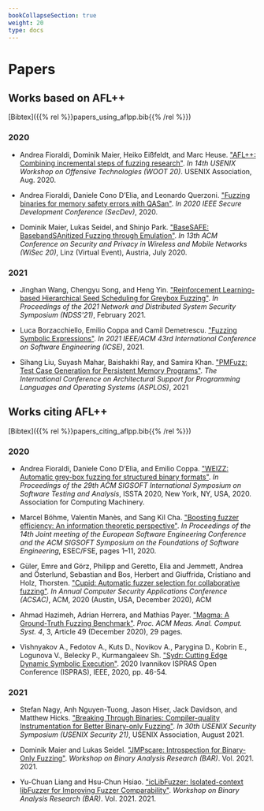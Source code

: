 ```yaml
---
bookCollapseSection: true
weight: 20
type: docs
---
```


# Papers

## Works based on AFL++

[Bibtex]({{% rel %}}papers_using_aflpp.bib{{% /rel %}})

### 2020

+ Andrea Fioraldi, Dominik Maier, Heiko Eißfeldt, and Marc Heuse. ["AFL++: Combining incremental steps of fuzzing research"](https://aflplus.plus//papers/aflpp-woot2020.pdf). *In 14th USENIX Workshop on Offensive Technologies (WOOT 20)*. USENIX Association, Aug. 2020.

+ Andrea Fioraldi, Daniele Cono D’Elia, and Leonardo Querzoni. ["Fuzzing binaries for memory safety errors with QASan"](https://andreafioraldi.github.io/assets/qasan-secdev20.pdf). *In 2020 IEEE Secure Development Conference (SecDev)*, 2020.

+ Dominik Maier, Lukas Seidel, and Shinjo Park. ["BaseSAFE: BasebandSAnitized Fuzzing through Emulation"](https://arxiv.org/pdf/2005.07797.pdf). *In 13th ACM Conference on Security and Privacy in Wireless and Mobile Networks (WiSec 20)*, Linz (Virtual Event), Austria, July 2020.

### 2021

+ Jinghan Wang, Chengyu Song, and Heng Yin. ["Reinforcement Learning-based Hierarchical Seed Scheduling for Greybox Fuzzing"](https://www.cs.ucr.edu/~csong/ndss21-afl-hier.pdf). *In Proceedings of the 2021 Network and Distributed System Security Symposium (NDSS'21)*, February 2021. 

+ Luca Borzacchiello, Emilio Coppa and Camil Demetrescu. ["Fuzzing Symbolic Expressions"](https://arxiv.org/pdf/2102.06580.pdf). *In 2021 IEEE/ACM 43rd International Conference on Software Engineering (ICSE)*, 2021.

+ Sihang Liu, Suyash Mahar, Baishakhi Ray, and Samira Khan. ["PMFuzz: Test Case Generation for Persistent Memory Programs"](https://www.cs.virginia.edu/~smk9u/Liu_PMFuzz_ASPLOS21.pdf). *The International Conference on Architectural Support for Programming Languages and Operating Systems (ASPLOS)*, 2021

## Works citing AFL++

[Bibtex]({{% rel %}}papers_citing_aflpp.bib{{% /rel %}})

### 2020

+ Andrea Fioraldi, Daniele Cono D’Elia, and Emilio Coppa. ["WEIZZ: Automatic grey-box fuzzing for structured binary formats"](https://andreafioraldi.github.io/assets/weizz-issta2020.pdf). *In Proceedings of the 29th ACM SIGSOFT International Symposium on Software Testing and Analysis*, ISSTA 2020, New York, NY, USA, 2020. Association for Computing Machinery.

+ Marcel Böhme, Valentin Manès, and Sang Kil Cha. ["Boosting fuzzer efficiency: An information theoretic perspective"](https://mboehme.github.io/paper/FSE20.Entropy.pdf). *In Proceedings of the 14th Joint meeting of the European Software Engineering Conference and the ACM SIGSOFT Symposium on the Foundations of Software Engineering*, ESEC/FSE, pages 1–11, 2020.

+ Güler, Emre and Görz, Philipp and Geretto, Elia and Jemmett, Andrea and Österlund, Sebastian and Bos, Herbert and Giuffrida, Cristiano and Holz, Thorsten. ["Cupid: Automatic fuzzer selection for collaborative fuzzing"](https://www.ei.ruhr-uni-bochum.de/media/emma/veroeffentlichungen/2020/09/26/ACSAC20-Cupid_TiM9H07.pdf). *In Annual Computer Security Applications Conference (ACSAC)*, ACM, 2020 (Austin, USA, December 2020), ACM

+ Ahmad Hazimeh, Adrian Herrera, and Mathias Payer. ["Magma: A Ground-Truth Fuzzing Benchmark"](https://dl.acm.org/doi/pdf/10.1145/3428334). *Proc. ACM Meas. Anal. Comput. Syst. 4*, 3, Article 49 (December 2020), 29 pages.

+ Vishnyakov A., Fedotov A., Kuts D., Novikov A., Parygina D., Kobrin E., Logunova V., Belecky P., Kurmangaleev Sh. ["Sydr: Cutting Edge Dynamic Symbolic Execution"](https://arxiv.org/pdf/2011.09269.pdf). 2020 Ivannikov ISPRAS Open Conference (ISPRAS), IEEE, 2020, pp. 46-54.

### 2021

+ Stefan Nagy, Anh Nguyen-Tuong, Jason Hiser, Jack Davidson, and Matthew Hicks. ["Breaking Through Binaries: Compiler-quality Instrumentation for Better Binary-only Fuzzing"](http://static1.1.sqspcdn.com/static/f/543048/28391424/1610229123433/FIBRE_USENIX_21.pdf?token=F1KXP383rJP1UWqGgPASdv5Xlkc%3D). *In 30th USENIX Security Symposium (USENIX Security 21)*, USENIX Association, August 2021. 

+ Dominik Maier and Lukas Seidel. ["JMPscare: Introspection for Binary-Only Fuzzing"](https://www.ndss-symposium.org/wp-content/uploads/bar2021_23003_paper.pdf). *Workshop on Binary Analysis Research (BAR)*. Vol. 2021. 2021.

+ Yu-Chuan Liang and Hsu-Chun Hsiao. ["icLibFuzzer: Isolated-context libFuzzer for Improving Fuzzer Comparability"](https://www.ndss-symposium.org/wp-content/uploads/bar2021_23013_paper.pdf). *Workshop on Binary Analysis Research (BAR)*. Vol. 2021. 2021.
